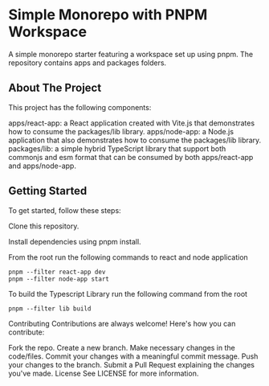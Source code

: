 # Simple Monorepo with PNPM Workspace
A simple monorepo starter featuring a workspace set up using pnpm. The repository contains apps and packages folders.

## About The Project
This project has the following components:

apps/react-app: a React application created with Vite.js that demonstrates how to consume the packages/lib library.
apps/node-app: a Node.js application that also demonstrates how to consume the packages/lib library.
packages/lib: a simple hybrid TypeScript library that support both commonjs and esm format that can be consumed by both apps/react-app and apps/node-app.

## Getting Started
To get started, follow these steps:

Clone this repository.

Install dependencies using pnpm install.

From the root run the following commands to react and node application 
```
pnpm --filter react-app dev
pnpm --filter node-app start

```
To build the Typescript Library run the following command from the root
```
pnpm --filter lib build

```

Contributing
Contributions are always welcome! Here's how you can contribute:

Fork the repo.
Create a new branch.
Make necessary changes in the code/files.
Commit your changes with a meaningful commit message.
Push your changes to the branch.
Submit a Pull Request explaining the changes you've made.
License
See LICENSE for more information.